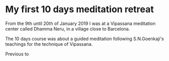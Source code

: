 # My first 10 days meditation retreat
From the 9th until 20th of January 2019 I was at a Vipassana meditation center called Dhamma Neru, in a village close to Barcelona. 

The 10 days course was about a guided meditation following S.N.Goenkaji's teachings for the technique of Vipassana. 

Previous to 